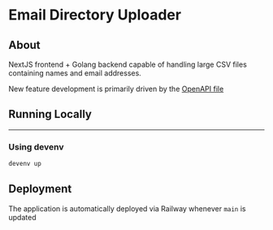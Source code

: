 # Email Directory Uploader
## About
NextJS frontend + Golang backend capable of handling large CSV files containing names and email addresses.

New feature development is primarily driven by the [OpenAPI file](./backend/api.yaml)

## Running Locally
---
### Using devenv
```zsh
devenv up
```

## Deployment
The application is automatically deployed via Railway whenever `main` is updated
